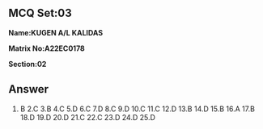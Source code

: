 ## MCQ Set:03

**Name:KUGEN A/L KALIDAS**

**Matrix No:A22EC0178**

**Section:02**

## Answer
1. B
2.C
3.B
4.C
5.D
6.C
7.D
8.C
9.D
10.C
11.C
12.D
13.B
14.D
15.B
16.A
17.B
18.D
19.D
20.D
21.C
22.C
23.D
24.D
25.D
